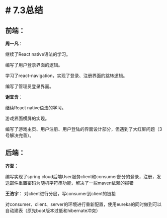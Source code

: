 # # 7.3总结

## 前端：
**周一凡**：

继续了React native语法的学习。

编写了用户登录界面的逻辑。

学习了react-navigation，实现了登录、注册界面的跳转逻辑。

编写了管理员登录界面。

**谢宜含**：

继续React native语法的学习。

游戏界面横屏的实现。

编写了游戏主页、用户注册、用户登陆的界面设计部分，但遇到了大红屏问题（3号解决完善）。

## 后端：
**齐澎：**

编写实现了spring cloud后端User服务client和consumer部分的登录，注册，发送邮件重置密码为随机字符串功能，解决了一些maven依赖的报错

**王浩宇**：
对client进行分层，写consumer到client的链接

对consumer、client、server的环境进行重新配置，使用eureka的同时做到可以自动建表（原先boot版本过低和hibernate冲突）

